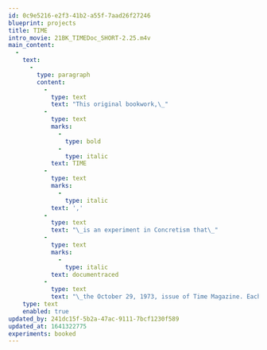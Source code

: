 ```yaml
---
id: 0c9e5216-e2f3-41b2-a55f-7aad26f27246
blueprint: projects
title: TIME
intro_movie: 21BK_TIMEDoc_SHORT-2.25.m4v
main_content:
  -
    text:
      -
        type: paragraph
        content:
          -
            type: text
            text: "This original bookwork,\_"
          -
            type: text
            marks:
              -
                type: bold
              -
                type: italic
            text: TIME
          -
            type: text
            marks:
              -
                type: italic
            text: ','
          -
            type: text
            text: "\_is an experiment in Concretism that\_"
          -
            type: text
            marks:
              -
                type: italic
            text: documentraced
          -
            type: text
            text: "\_the October 29, 1973, issue of Time Magazine. Each single “unit” (defined as a principal idea when confronted with each page) was extracted (literally traced) from each page including the covers, starting with the front cover, and ending with the back cover. This system was retained for the whole book: the pages in the book correspond exactly to the pages in that issue. Any unit traced from that magazine’s issue always retained its relative spatial position on each page in the book which corresponded exactly to the original magazine. Selection of units was always done in a spontaneous manner by a simple process of objective engagement without letting the mind project on it any ideas to “create” or achieve meaning or value of any sort. The only “change” from the original tracings was the photomechanical reduction of the original format (10.5 x 8 inches)\_to allow a lower printing expense."
    type: text
    enabled: true
updated_by: 241dc15f-5b2a-47ac-9111-7bcf1230f589
updated_at: 1641322775
experiments: booked
---
```

